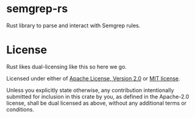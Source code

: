 # semgrep-rs
Rust library to parse and interact with Semgrep rules.


# License
Rust likes dual-licensing like this so here we go.

Licensed under either of [Apache License, Version 2.0](LICENSE-APACHE) or
[MIT license](LICENSE-MIT).

Unless you explicitly state otherwise, any contribution intentionally submitted
for inclusion in this crate by you, as defined in the Apache-2.0 license, shall
be dual licensed as above, without any additional terms or conditions.
